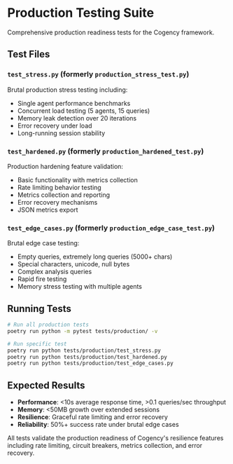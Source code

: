 # Production Testing Suite

Comprehensive production readiness tests for the Cogency framework.

## Test Files

### `test_stress.py` (formerly `production_stress_test.py`)
Brutal production stress testing including:
- Single agent performance benchmarks
- Concurrent load testing (5 agents, 15 queries)
- Memory leak detection over 20 iterations
- Error recovery under load
- Long-running session stability

### `test_hardened.py` (formerly `production_hardened_test.py`) 
Production hardening feature validation:
- Basic functionality with metrics collection
- Rate limiting behavior testing
- Metrics collection and reporting
- Error recovery mechanisms
- JSON metrics export

### `test_edge_cases.py` (formerly `production_edge_case_test.py`)
Brutal edge case testing:
- Empty queries, extremely long queries (5000+ chars)
- Special characters, unicode, null bytes
- Complex analysis queries
- Rapid fire testing
- Memory stress testing with multiple agents

## Running Tests

```bash
# Run all production tests
poetry run python -m pytest tests/production/ -v

# Run specific test
poetry run python tests/production/test_stress.py
poetry run python tests/production/test_hardened.py
poetry run python tests/production/test_edge_cases.py
```

## Expected Results

- **Performance**: <10s average response time, >0.1 queries/sec throughput
- **Memory**: <50MB growth over extended sessions
- **Resilience**: Graceful rate limiting and error recovery
- **Reliability**: 50%+ success rate under brutal edge cases

All tests validate the production readiness of Cogency's resilience features including rate limiting, circuit breakers, metrics collection, and error recovery.